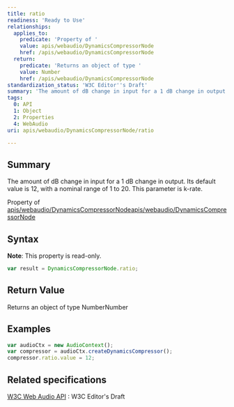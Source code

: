 ```yaml
---
title: ratio
readiness: 'Ready to Use'
relationships:
  applies_to:
    predicate: 'Property of '
    value: apis/webaudio/DynamicsCompressorNode
    href: /apis/webaudio/DynamicsCompressorNode
  return:
    predicate: 'Returns an object of type '
    value: Number
    href: /apis/webaudio/DynamicsCompressorNode
standardization_status: 'W3C Editor''s Draft'
summary: 'The amount of dB change in input for a 1 dB change in output. Its default value is 12, with a nominal range of 1 to 20. This parameter is k-rate.'
tags:
  0: API
  1: Object
  2: Properties
  4: WebAudio
uri: apis/webaudio/DynamicsCompressorNode/ratio

---
```

## <span>Summary</span>

The amount of dB change in input for a 1 dB change in output. Its default value is 12, with a nominal range of 1 to 20. This parameter is k-rate.

Property of [apis/webaudio/DynamicsCompressorNode](/apis/webaudio/DynamicsCompressorNode)[apis/webaudio/DynamicsCompressorNode](/apis/webaudio/DynamicsCompressorNode)

## <span>Syntax</span>

**Note**: This property is read-only.

``` js
var result = DynamicsCompressorNode.ratio;
```

## <span>Return Value</span>

Returns an object of type NumberNumber

## <span>Examples</span>

``` js
var audioCtx = new AudioContext();
var compressor = audioCtx.createDynamicsCompressor();
compressor.ratio.value = 12;
```

## <span>Related specifications</span>

[W3C Web Audio API](http://webaudio.github.io/web-audio-api/)
:   W3C Editor's Draft
